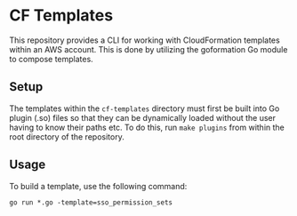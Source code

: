 # CF Templates

This repository provides a CLI for working with CloudFormation
templates within an AWS account. This is done by utilizing the
goformation Go module to compose templates.

## Setup

The templates within the `cf-templates` directory must first be
built into Go plugin (.so) files so that they can be dynamically
loaded without the user having to know their paths etc. To do
this, run `make plugins` from within the root directory of the
repository.

## Usage

To build a template, use the following command:

`go run *.go -template=sso_permission_sets`